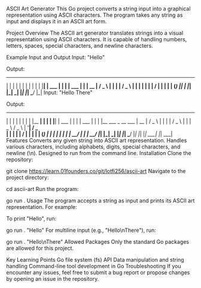 ASCII Art Generator
This Go project converts a string input into a graphical representation using ASCII characters. The program takes any string as input and displays it in an ASCII art form.

Project Overview
The ASCII art generator translates strings into a visual representation using ASCII characters. It is capable of handling numbers, letters, spaces, special characters, and newline characters.

Example Input and Output
Input:
"Hello"

Output:

 _    _          _    _          _
| |  | |        | |  | |        | |
| |__| |   ___  | |  | |   ___  | |
|  __  |  / _ \ | |  | |  / _ \ | |
| |  | | |  __/ | |  | | | (_) || |
|_|  |_|  \___| |_|  |_|  \___/ |_|
Input:
"Hello There"

Output:

 _    _          _   _               _______   _
| |  | |        | | | |             |__   __| | |
| |__| |   ___  | | | |   ___          | |    | |__     ___   _ __    ___
|  __  |  / _ \ | | | |  / _ \         | |    |  _ \   / _ \ | '__|  / _ \
| |  | | |  __/ | | | | | (_) |        | |    | | | | |  __/ | |    |  __/
|_|  |_|  \___| |_| |_|  \___/         |_|    |_| |_|  \___| |_|     \___|
Features
Converts any given string into ASCII art representation.
Handles various characters, including alphabets, digits, special characters, and newline (\n).
Designed to run from the command line.
Installation
Clone the repository:

git clone https://learn.01founders.co/git/lotfi256/ascii-art
Navigate to the project directory:

cd ascii-art
Run the program:

go run .
Usage
The program accepts a string as input and prints its ASCII art representation. For example:

To print "Hello", run:


go run . "Hello"
For multiline input (e.g., "Hello\nThere"), run:


go run . "Hello\nThere"
Allowed Packages
Only the standard Go packages are allowed for this project.

Key Learning Points
Go file system (fs) API
Data manipulation and string handling
Command-line tool development in Go
Troubleshooting
If you encounter any issues, feel free to submit a bug report or propose changes by opening an issue in the repository.
